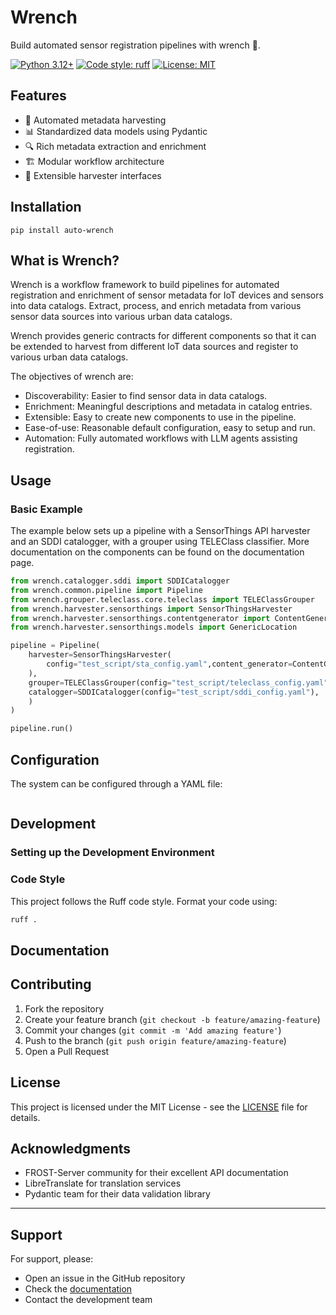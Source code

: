 # Wrench

Build automated sensor registration pipelines with wrench 🔧.

[![Python 3.12+](https://img.shields.io/badge/python-3.12+-blue.svg)](https://www.python.org/downloads/)
[![Code style: ruff](https://img.shields.io/badge/code%20style-ruff-FFEE8C.svg?logo=ruff)](https://docs.astral.sh/ruff/formatter/)
[![License: MIT](https://img.shields.io/badge/License-MIT-yellow.svg)](https://opensource.org/licenses/MIT)

## Features

- 🔄 Automated metadata harvesting
- 📊 Standardized data models using Pydantic
- 🔍 Rich metadata extraction and enrichment
- 🏗️ Modular workflow architecture
- 🔌 Extensible harvester interfaces

## Installation

```pip install auto-wrench```

## What is Wrench?

Wrench is a workflow framework to build pipelines for automated registration and enrichment of sensor metadata for IoT devices and sensors into data catalogs. Extract, process, and enrich metadata from various sensor data sources into various urban data catalogs.

Wrench provides generic contracts for different components so that it can be extended to harvest from different IoT data sources and register to various urban data catalogs.

The objectives of wrench are:

- Discoverability: Easier to find sensor data in data catalogs.
- Enrichment: Meaningful descriptions and metadata in catalog entries.
- Extensible: Easy to create new components to use in the pipeline.
- Ease-of-use: Reasonable default configuration, easy to setup and run.
- Automation: Fully automated workflows with LLM agents assisting registration.

## Usage

### Basic Example

The example below sets up a pipeline with a SensorThings API harvester and an SDDI catalogger, with a grouper using TELEClass classifier. More documentation on the components can be found on the documentation page.

```py
from wrench.catalogger.sddi import SDDICatalogger
from wrench.common.pipeline import Pipeline
from wrench.grouper.teleclass.core.teleclass import TELEClassGrouper
from wrench.harvester.sensorthings import SensorThingsHarvester
from wrench.harvester.sensorthings.contentgenerator import ContentGenerator
from wrench.harvester.sensorthings.models import GenericLocation

pipeline = Pipeline(
    harvester=SensorThingsHarvester(
        config="test_script/sta_config.yaml",content_generator=ContentGenerator(config="test_script/generator_config.yaml",
    ),
    grouper=TELEClassGrouper(config="test_script/teleclass_config.yaml"),
    catalogger=SDDICatalogger(config="test_script/sddi_config.yaml"),
    )
)

pipeline.run()

```

## Configuration

The system can be configured through a YAML file:

```bash
```

## Development

### Setting up the Development Environment

### Code Style

This project follows the Ruff code style. Format your code using:

```bash
ruff .
```

## Documentation

## Contributing

1. Fork the repository
2. Create your feature branch (`git checkout -b feature/amazing-feature`)
3. Commit your changes (`git commit -m 'Add amazing feature'`)
4. Push to the branch (`git push origin feature/amazing-feature`)
5. Open a Pull Request

## License

This project is licensed under the MIT License - see the [LICENSE](LICENSE) file for details.

## Acknowledgments

- FROST-Server community for their excellent API documentation
- LibreTranslate for translation services
- Pydantic team for their data validation library

---

## Support

For support, please:

- Open an issue in the GitHub repository
- Check the [documentation](docs/README.md)
- Contact the development team
